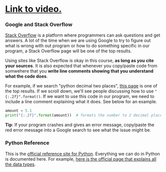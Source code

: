 # [Link to video.](https://www.youtube.com/watch?v=YVRqy7CPD0w&list=PLVD25niNi0Bkuz5cUyBsw_oCgwrKdzgDa)

### Google and Stack Overflow

[Stack Overflow](https://stackoverflow.com/) is a platform where programmers can ask questions and get answers. A lot of the time when we are using Google to try to figure out what is wrong with out program or how to do something specific in our program, a Stack Overflow page will be one of the top results.

Using sites like Stack Overflow is okay in this course, **as long as you cite your sources**. It is also expected that whenever you copy/paste code from somwehere that you **write line comments showing that you understand what the code does**.

For example, if we search "python decimal two places", [this page](https://stackoverflow.com/questions/455612/limiting-floats-to-two-decimal-points) is one of the top results. If we scroll down, we'll see people discussing how to use `"{:.2f}".format()`. If we want to use this code in our program, we need to include a line comment explaining what it does. See below for an example.

```python
amount = 5.1
print("{:.2f}".format(amount))  # formats the number to 2 decimal places (5.10)
```

**Tip**: If your program crashes and gives an error message, copy/paste the red error message into a Google search to see what the issue might be. 

### Python Reference

This is the [official reference site for Python](https://docs.python.org/3/reference/). Everything we can do in Python is documented here. For example, [here is the official page that explains all the data types](https://docs.python.org/3/library/stdtypes.html).
